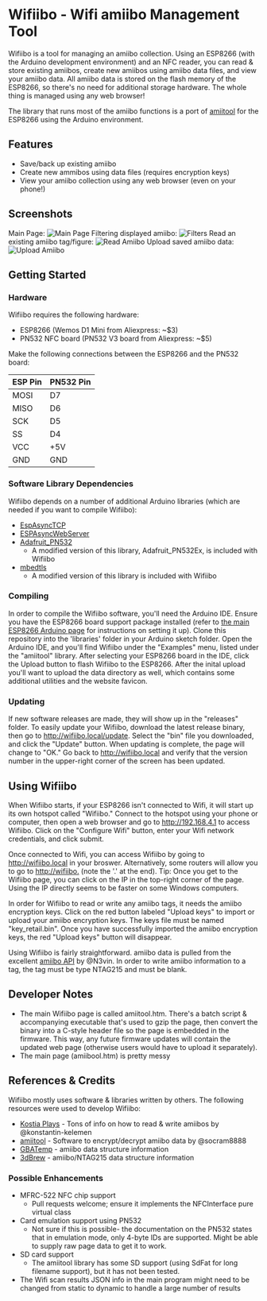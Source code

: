 # Wifiibo - Wifi amiibo Management Tool
Wifiibo is a tool for managing an amiibo collection.  Using an ESP8266 (with the Arduino development environment) and an NFC reader, you can read & store existing amiibos, create new amiibos using amiibo data files, and view your amiibo data.  All amiibo data is stored on the flash memory of the ESP8266, so there's no need for additional storage hardware.  The whole thing is managed using any web browser!

The library that runs most of the amiibo functions is a port of [amiitool](https://github.com/socram8888/amiitool) for the ESP8266 using the Arduino environment.

## Features
* Save/back up existing amiibo
* Create new ammibos using data files (requires encryption keys)
* View your amiibo collection using any web browser (even on your phone!)

## Screenshots
Main Page:
![Main Page](/screenshots/main.png?=raw=true "Main Page")
Filtering displayed amiibo:
![Filters](/screenshots/filter.png?=raw=true "Filters")
Read an existing amiibo tag/figure:
![Read Amiibo](/screenshots/read.png?=raw=true "Read amiibo")
Upload saved amiibo data:
![Upload Amiibo](/screenshots/upload.png?=raw=true "Upload amiibo")

## Getting Started
### Hardware
Wifiibo requires the following hardware:
* ESP8266 (Wemos D1 Mini from Aliexpress: ~$3)
* PN532 NFC board (PN532 V3 board from Aliexpress: ~$5)

Make the following connections between the ESP8266 and the PN532 board:

ESP Pin | PN532 Pin
--------|----------
MOSI | D7
MISO | D6
SCK | D5
SS | D4
VCC | +5V
GND | GND

### Software Library Dependencies
Wifiibo depends on a number of additional Arduino libraries (which are needed if you want to compile Wifiibo):
* [EspAsyncTCP](https://github.com/me-no-dev/ESPAsyncTCP) 
* [ESPAsyncWebServer](https://github.com/me-no-dev/ESPAsyncWebServer)
* [Adafruit_PN532](https://github.com/adafruit/Adafruit-PN532)
  * A modified version of this library, Adafruit_PN532Ex, is included with Wifiibo
* [mbedtls](https://tls.mbed.org/)
  * A modified version of this library is included with Wifiibo
  
### Compiling
In order to compile the Wifiibo software, you'll need the Arduino IDE.  Ensure you have the ESP8266 board support package installed (refer to [the main ESP8266 Arduino page](https://github.com/esp8266/Arduino) for instructions on setting it up).  Clone this repository into the 'libraries' folder in your Arduino sketch folder.  Open the Arduino IDE, and you'll find Wifiibo under the "Examples" menu, listed under the "amiitool" library.  After selecting your ESP8266 board in the IDE, click the Upload button to flash Wifiibo to the ESP8266.  After the inital upload you'll want to upload the data directory as well, which contains some additional utilities and the website favicon.

### Updating
If new software releases are made, they will show up in the "releases" folder.  To easily update your Wifiibo, download the latest release binary, then go to http://wifiibo.local/update.  Select the "bin" file you downloaded, and click the "Update" button.  When updating is complete, the page will change to "OK."  Go back to http://wifiibo.local and verify that the version number in the upper-right corner of the screen has been updated.

## Using Wifiibo
When Wifiibo starts, if your ESP8266 isn't connected to Wifi, it will start up its own hotspot called "Wifiibo."  Connect to the hotspot using your phone or computer, then open a web browser and go to http://192.168.4.1 to access Wifiibo.  Click on the "Configure Wifi" button, enter your Wifi network credentials, and click submit.

Once connected to Wifi, you can access Wifiibo by going to http://wifiibo.local in your broswer.  Alternatively, some routers will allow you to go to [http://wifiibo.](http://wifiibo.) (note the '.' at the end).  Tip: Once you get to the Wifiibo page, you can click on the IP in the top-right corner of the page.  Using the IP directly seems to be faster on some Windows computers.

In order for Wifiibo to read or write any amiibo tags, it needs the amiibo encryption keys.  Click on the red button labeled "Upload keys" to import or upload your amiibo encryption keys.  The keys file must be named "key_retail.bin".  Once you have successfully imported the amiibo encryption keys, the red "Upload keys" button will disappear.

Using Wifiibo is fairly straightforward.  amiibo data is pulled from the excellent [amiibo API](https://github.com/N3evin/AmiiboAPI/) by @N3vin.
In order to write amiibo information to a tag, the tag must be type NTAG215 and must be blank.

## Developer Notes
* The main Wifiibo page is called amiitool.htm.  There's a batch script & accompanying executable that's used to gzip the page, then convert the binary into a C-style header file so the page is embedded in the firmware.  This way, any future firmware updates will contain the updated web page (otherwise users would have to upload it separately).
* The main page (amiibool.htm) is pretty messy

## References & Credits
Wifiibo mostly uses software & libraries written by others.  The following resources were used to develop Wifiibo:
* [Kostia Plays](https://games.kel.mn/en/create-amiibo-clones-with-arduino/) - Tons of info on how to read & write amiibos by @konstantin-kelemen
* [amiitool](https://github.com/socram8888/amiitool) - Software to encrypt/decrypt amiibo data by @socram8888
* [GBATemp](http://wiki.gbatemp.net/wiki/Amiibo) - amiibo data structure information
* [3dBrew](https://www.3dbrew.org/wiki/Amiibo) - amiibo/NTAG215 data structure information

### Possible Enhancements
* MFRC-522 NFC chip support
  * Pull requests welcome; ensure it implements the NFCInterface pure virtual class
* Card emulation support using PN532
  * Not sure if this is possible- the documentation on the PN532 states that in emulation mode, only 4-byte IDs are supported.  Might be able to supply raw page data to get it to work.
* SD card support
  * The amiitool library has some SD support (using SdFat for long filename support), but it has not been tested.
* The Wifi scan results JSON info in the main program might need to be changed from static to dynamic to handle a large number of results
